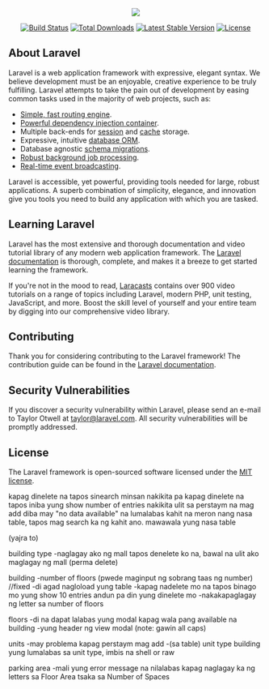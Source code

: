 <p align="center"><img src="https://laravel.com/assets/img/components/logo-laravel.svg"></p>

<p align="center">
<a href="https://travis-ci.org/laravel/framework"><img src="https://travis-ci.org/laravel/framework.svg" alt="Build Status"></a>
<a href="https://packagist.org/packages/laravel/framework"><img src="https://poser.pugx.org/laravel/framework/d/total.svg" alt="Total Downloads"></a>
<a href="https://packagist.org/packages/laravel/framework"><img src="https://poser.pugx.org/laravel/framework/v/stable.svg" alt="Latest Stable Version"></a>
<a href="https://packagist.org/packages/laravel/framework"><img src="https://poser.pugx.org/laravel/framework/license.svg" alt="License"></a>
</p>

## About Laravel

Laravel is a web application framework with expressive, elegant syntax. We believe development must be an enjoyable, creative experience to be truly fulfilling. Laravel attempts to take the pain out of development by easing common tasks used in the majority of web projects, such as:

- [Simple, fast routing engine](https://laravel.com/docs/routing).
- [Powerful dependency injection container](https://laravel.com/docs/container).
- Multiple back-ends for [session](https://laravel.com/docs/session) and [cache](https://laravel.com/docs/cache) storage.
- Expressive, intuitive [database ORM](https://laravel.com/docs/eloquent).
- Database agnostic [schema migrations](https://laravel.com/docs/migrations).
- [Robust background job processing](https://laravel.com/docs/queues).
- [Real-time event broadcasting](https://laravel.com/docs/broadcasting).

Laravel is accessible, yet powerful, providing tools needed for large, robust applications. A superb combination of simplicity, elegance, and innovation give you tools you need to build any application with which you are tasked.

## Learning Laravel

Laravel has the most extensive and thorough documentation and video tutorial library of any modern web application framework. The [Laravel documentation](https://laravel.com/docs) is thorough, complete, and makes it a breeze to get started learning the framework.

If you're not in the mood to read, [Laracasts](https://laracasts.com) contains over 900 video tutorials on a range of topics including Laravel, modern PHP, unit testing, JavaScript, and more. Boost the skill level of yourself and your entire team by digging into our comprehensive video library.

## Contributing

Thank you for considering contributing to the Laravel framework! The contribution guide can be found in the [Laravel documentation](http://laravel.com/docs/contributions).

## Security Vulnerabilities

If you discover a security vulnerability within Laravel, please send an e-mail to Taylor Otwell at taylor@laravel.com. All security vulnerabilities will be promptly addressed.

## License

The Laravel framework is open-sourced software licensed under the [MIT license](http://opensource.org/licenses/MIT).

<!-- NOTE FOR TOPE -->
kapag dinelete na tapos sinearch minsan nakikita pa
kapag dinelete na tapos iniba yung show number of entries nakikita ulit
sa perstaym na mag add diba may "no data available" na lumalabas kahit na meron nang nasa table, tapos mag search ka ng kahit ano. mawawala yung nasa table

(yajra to)

building type
-naglagay ako ng mall tapos denelete ko na, bawal na ulit ako maglagay ng mall
(perma delete)

building
-number of floors (pwede maginput ng sobrang taas ng number)
//fixed
-di agad nagloload yung table
-kapag nadelete mo na tapos binago mo yung show 10 entries andun pa din yung dinelete mo
-nakakapaglagay ng letter sa number of floors


floors
-di na dapat lalabas yung modal kapag wala pang available na building
-yung header ng view modal (note: gawin all caps)

units
-may problema kapag perstaym mag add
-(sa table) unit type building yung lumalabas sa unit type, imbis na shell or raw

parking area
-mali yung error message na nilalabas kapag naglagay ka ng letters sa Floor Area tsaka sa Number of Spaces
<!-- END OF NOTE -->
